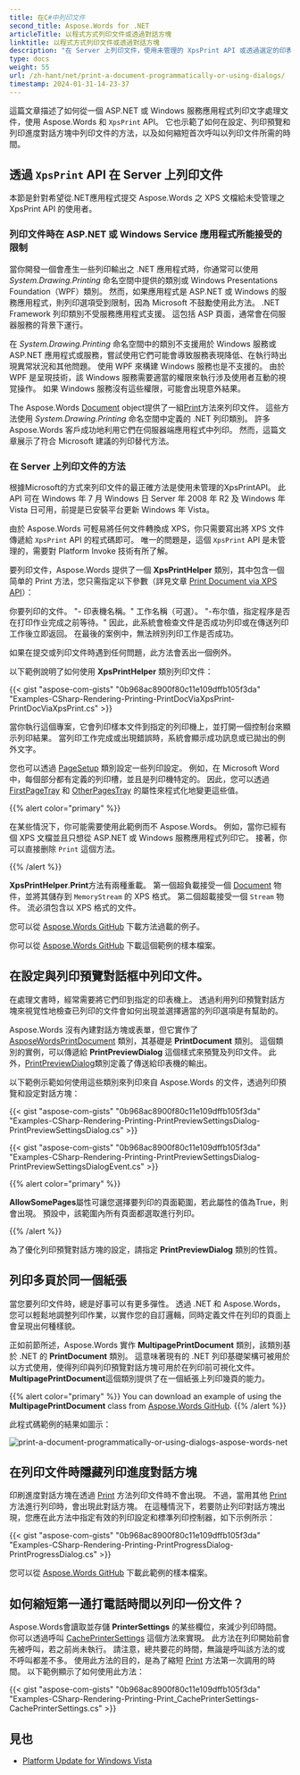 ```yaml
---
title: 在C#中列印文件
second_title: Aspose.Words for .NET
articleTitle: 以程式方式列印文件或透過對話方塊
linktitle: 以程式方式列印文件或透過對話方塊
description: "在 Server 上列印文件，使用未管理的 XpsPrint API 或透過選定的印表機以設定和列印預覽對話方塊為 C#。"
type: docs
weight: 55
url: /zh-hant/net/print-a-document-programmatically-or-using-dialogs/
timestamp: 2024-01-31-14-23-37
---
```


這篇文章描述了如何從一個 ASP.NET 或 Windows 服務應用程式列印文字處理文件，使用 Aspose.Words 和 `XpsPrint` API。 它也示範了如何在設定、列印預覽和列印進度對話方塊中列印文件的方法，以及如何縮短首次呼叫以列印文件所需的時間。

## 透過 `XpsPrint` API 在 Server 上列印文件

本節是針對希望從.NET應用程式提交 Aspose.Words 之 XPS 文檔給未受管理之 XpsPrint API 的使用者。

### 列印文件時在 ASP.NET 或 Windows Service 應用程式所能接受的限制

當你開發一個會產生一些列印輸出之 .NET 應用程式時，你通常可以使用 *System.Drawing.Printing* 命名空間中提供的類別或 Windows Presentations Foundation（WPF）類別。 然而，如果應用程式是 ASP.NET 或 Windows 的服務應用程式，則列印選項受到限制，因為 Microsoft 不鼓勵使用此方法。 .NET Framework 列印類別不受服務應用程式支援。 這包括 ASP 頁面，通常會在伺服器服務的背景下運行。

在 *System.Drawing.Printing* 命名空間中的類別不支援用於 Windows 服務或 ASP.NET 應用程式或服務，嘗試使用它們可能會導致服務表現降低、在執行時出現異常狀況和其他問題。 使用 WPF 來構建 Windows 服務也是不支援的。 由於 WPF 是呈現技術，該 Windows 服務需要適當的權限來執行涉及使用者互動的視覚操作。 如果 Windows 服務沒有這些權限，可能會出現意外結果。

The Aspose.Words [Document](https://reference.aspose.com/words/net/aspose.words/document/) object提供了一組[Print](https://reference.aspose.com/words/net/aspose.words/document/methods/print/index)方法來列印文件。 這些方法使用 *System.Drawing.Printing* 命名空間中定義的 .NET 列印類別。 許多 Aspose.Words 客戶成功地利用它們在伺服器端應用程式中列印。 然而，這篇文章展示了符合 Microsoft 建議的列印替代方法。

### 在 Server 上列印文件的方法

根據Microsoft的方式來列印文件的最正確方法是使用未管理的XpsPrintAPI。 此 API 可在 Windows 年 7 月 Windows 日 Server 年 2008 年 R2 及 Windows 年 Vista 日可用，前提是已安裝平台更新 Windows 年 Vista。

由於 Aspose.Words 可輕易將任何文件轉換成 XPS，你只需要寫出將 XPS 文件傳遞給 `XpsPrint` API 的程式碼即可。 唯一的問題是，這個 `XpsPrint` API 是未管理的，需要對 Platform Invoke 技術有所了解。

要列印文件，Aspose.Words 提供了一個 **XpsPrintHelper** 類別，其中包含一個简单的 Print 方法，您只需指定以下參數（詳見文章 [Print Document via XPS API](/words/net/missing-features-in-openxml/)）：

你要列印的文件。
"- 印表機名稱。"
工作名稱（可選）。
"-布尔值，指定程序是否在打印作业完成之前等待。" 因此，此系統會檢查文件是否成功列印或在傳送列印工作後立即返回。 在最後的案例中，無法辨別列印工作是否成功。

如果在提交或列印文件時遇到任何問題，此方法會丟出一個例外。

以下範例說明了如何使用 **XpsPrintHelper** 類別列印文件：

{{< gist "aspose-com-gists" "0b968ac8900f80c11e109dffb105f3da" "Examples-CSharp-Rendering-Printing-PrintDocViaXpsPrint-PrintDocViaXpsPrint.cs" >}}

當你執行這個專案，它會列印樣本文件到指定的列印機上，並打開一個控制台來顯示列印結果。 當列印工作完成或出現錯誤時，系統會顯示成功訊息或已拋出的例外文字。

您也可以透過 [PageSetup](https://reference.aspose.com/words/net/aspose.words/pagesetup/) 類別設定一些列印設定。 例如，在 Microsoft Word 中，每個部分都有定義的列印槽，並且是列印機特定的。 因此，您可以透過 [FirstPageTray](https://reference.aspose.com/words/net/aspose.words/pagesetup/firstpagetray/) 和 [OtherPagesTray](https://reference.aspose.com/words/net/aspose.words/pagesetup/otherpagestray/) 的屬性來程式化地變更這些值。

{{% alert color="primary" %}}

在某些情況下，你可能需要使用此範例而不 Aspose.Words。 例如，當你已經有個 XPS 文檔並且只想從 ASP.NET 或 Windows 服務應用程式列印它。 接著，你可以直接删除 `Print` 這個方法。

{{% /alert %}}

**XpsPrintHelper**.**Print**方法有兩種重載。 第一個超負載接受一個 [Document](https://reference.aspose.com/words/net/aspose.words/document/) 物件，並將其儲存到 `MemoryStream` 的 XPS 格式。 第二個超載接受一個 `Stream` 物件。 流必須包含以 XPS 格式的文件。

您可以從 [Aspose.Words GitHub](https://github.com/aspose-words/Aspose.Words-for-.NET/releases/download/MissingFeaturesofOpenXMLWordsv1.1/Print.Document.via.XPS.API.zip) 下載方法過載的例子。

你可以從 [Aspose.Words GitHub](https://github.com/aspose-words/Aspose.Words-for-.NET/blob/master/Examples/Data/Rendering.docx) 下載這個範例的樣本檔案。

## 在設定與列印預覽對話框中列印文件。

在處理文書時，經常需要將它們印到指定的印表機上。 透過利用列印預覽對話方塊來視覚性地檢查已列印的文件會如何出現並選擇適當的列印選項是有幫助的。

Aspose.Words 沒有內建對話方塊或表單，但它實作了 [AsposeWordsPrintDocument](https://reference.aspose.com/words/net/aspose.words.rendering/asposewordsprintdocument/) 類別，其基礎是 **PrintDocument** 類別。 這個類別的實例，可以傳遞給 **PrintPreviewDialog** 這個樣式來預覽及列印文件。 此外，[PrintPreviewDialog](https://docs.microsoft.com/en-us/dotnet/api/system.windows.forms.printpreviewdialog?view=netframework-4.8)類別定義了傳送給印表機的輸出。

以下範例示範如何使用這些類別來列印來自 Aspose.Words 的文件，透過列印預覽和設定對話方塊：

{{< gist "aspose-com-gists" "0b968ac8900f80c11e109dffb105f3da" "Examples-CSharp-Rendering-Printing-PrintPreviewSettingsDialog-PrintPreviewSettingsDialog.cs" >}}

{{< gist "aspose-com-gists" "0b968ac8900f80c11e109dffb105f3da" "Examples-CSharp-Rendering-Printing-PrintPreviewSettingsDialog-PrintPreviewSettingsDialogEvent.cs" >}}

{{% alert color="primary" %}}

**AllowSomePages**屬性可讓您選擇要列印的頁面範圍，若此屬性的值為True，則會出現。 預設中，該範圍內所有頁面都選取進行列印。

{{% /alert %}}

為了優化列印預覽對話方塊的設定，請指定 **PrintPreviewDialog** 類別的性質。

## 列印多頁於同一個紙張

當您要列印文件時，總是好事可以有更多彈性。 透過 .NET 和 Aspose.Words，您可以輕鬆地調整列印作業，以實作您的自訂邏輯，同時定義文件在列印的頁面上會呈現出何種樣貌。

正如前節所述，Aspose.Words 實作 **MultipagePrintDocument** 類別，該類別基於 .NET 的 **PrintDocument** 類別。 這意味著現有的 .NET 列印基礎架構可被用於以方式使用，使得列印與列印預覽對話方塊可用於在列印前可視化文件。 **MultipagePrintDocument**這個類別提供了在一個紙張上列印幾頁的能力。

{{% alert color="primary" %}} You can download an example of using the **MultipagePrintDocument** class from [Aspose.Words GitHub](https://github.com/aspose-words/Aspose.Words-for-.NET/releases/tag/MultipagePrintDocumentExample). {{% /alert %}}

此程式碼範例的結果如圖示：

![print-a-document-programmatically-or-using-dialogs-aspose-words-net](print-a-document-programmatically-or-using-dialogs-1.png)

## 在列印文件時隱藏列印進度對話方塊

印刷進度對話方塊在透過 [Print](https://reference.aspose.com/words/net/aspose.words/document/print/) 方法列印文件時不會出現。 不過，當用其他 [Print](https://reference.aspose.com/words/net/aspose.words.rendering/asposewordsprintdocument/) 方法進行列印時，會出現此對話方塊。 在這種情況下，若要防止列印對話方塊出現，您應在此方法中指定有效的列印設定和標準列印控制器，如下示例所示：

{{< gist "aspose-com-gists" "0b968ac8900f80c11e109dffb105f3da" "Examples-CSharp-Rendering-Printing-PrintProgressDialog-PrintProgressDialog.cs" >}}

您可以從 [Aspose.Words GitHub](https://github.com/aspose-words/Aspose.Words-for-.NET/blob/master/Examples/Data/Rendering.docx) 下載此範例的樣本檔案。

## 如何縮短第一通打電話時間以列印一份文件？

Aspose.Words會讀取並存儲 **PrinterSettings** 的某些欄位，來減少列印時間。 你可以透過呼叫 [CachePrinterSettings](https://reference.aspose.com/words/net/aspose.words.rendering/asposewordsprintdocument/cacheprintersettings/) 這個方法來實現。 此方法在列印開始前會先被呼叫，若之前尚未執行。 請注意，總共要花的時間，無論是呼叫該方法的或不呼叫都差不多。 使用此方法的目的，是為了縮短 [Print](https://reference.aspose.com/words/net/aspose.words/document/print/) 方法第一次調用的時間。 以下範例顯示了如何使用此方法：

{{< gist "aspose-com-gists" "0b968ac8900f80c11e109dffb105f3da" "Examples-CSharp-Rendering-Printing-Print_CachePrinterSettings-CachePrinterSettings.cs" >}}

## 見也

- [Platform Update for Windows Vista](https://docs.microsoft.com/en-us/windows/win32/win7ip/platform-update-for-windows-vista-overview)
